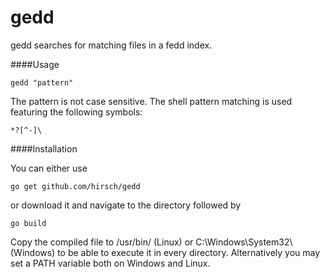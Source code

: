 gedd
====

gedd searches for matching files in a fedd index.

####Usage
```
gedd "pattern"
```
The pattern is not case sensitive. The shell pattern matching is used featuring the following symbols: 
```
*?[^-]\
```

####Installation

You can either use
```
go get github.com/hirsch/gedd
```
or download it and navigate to the directory followed by
```
go build
```
Copy the compiled file to /usr/bin/ (Linux) or C:\Windows\System32\ (Windows)
to be able to execute it in every directory.
Alternatively you may set a PATH variable both on Windows and Linux.

